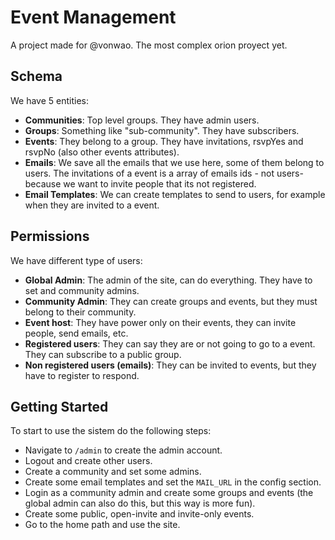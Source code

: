 # Event Management
A project made for @vonwao. The most complex orion proyect yet.

## Schema

We have 5 entities:

- **Communities**: Top level groups. They have admin users.
- **Groups**: Something like "sub-community". They have subscribers.
- **Events**: They belong to a group. They have invitations, rsvpYes and rsvpNo (also other events attributes).
- **Emails**: We save all the emails that we use here, some of them belong to users. The invitations of a event is a array of emails ids - not users- because we want to invite people that its not registered.
- **Email Templates**: We can create templates to send to users, for example when they are invited to a event.

## Permissions

We have different type of users:

- **Global Admin**: The admin of the site, can do everything. They have to set and community admins.
- **Community Admin**: They can create groups and events, but they must belong to their community.
- **Event host**: They have power only on their events, they can invite people, send emails, etc.
- **Registered users**: They can say they are or not going to go to a event. They can subscribe to a public group.
- **Non registered users (emails)**: They can be invited to events, but they have to register to respond.

## Getting Started

To start to use the sistem do the following steps:

- Navigate to ```/admin``` to create the admin account.
- Logout and create other users.
- Create a community and set some admins.
- Create some email templates and set the ```MAIL_URL``` in the config section.
- Login as a community admin and create some groups and events (the global admin can also do this, but this way is more fun).
- Create some public, open-invite and invite-only events.
- Go to the home path and use the site.




